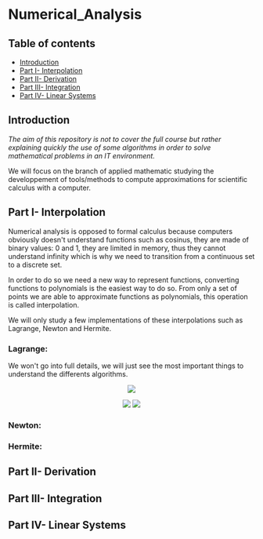 # Numerical_Analysis

## Table of contents
* [Introduction](#Introduction)
* [Part I- Interpolation](#Part-I--Interpolation)
* [Part II- Derivation](#Part-II--Derivation)
* [Part III- Integration](#Part-III--Integration)
* [Part IV- Linear Systems](#Part-IV--Linear-Systems)

## Introduction
*The aim of this repository is not to cover the full course but rather explaining quickly the use of some algorithms in order to solve mathematical problems in an IT environment.*

We will focus on the branch of applied mathematic studying the developpement of tools/methods to compute approximations for scientific calculus with a computer.

## Part I- Interpolation

Numerical analysis is opposed to formal calculus because computers obviously doesn't understand functions such as cosinus, they are made of binary values: 0 and 1, they are limited in memory, thus they cannot understand infinity which is why we need to transition from a continuous set to a discrete set.

In order to do so we need a new way to represent functions, converting functions to polynomials is the easiest way to do so.
From only a set of points we are able to approximate functions as polynomials, this operation is called interpolation.

We will only study a few implementations of these interpolations such as Lagrange, Newton and Hermite.

### Lagrange:

We won't go into full details, we will just see the most important things to understand the differents algorithms.

<p align="center">
<img src="https://user-images.githubusercontent.com/65224852/144329768-2abbe8e8-8a5d-4797-a200-daf3e7f434d2.PNG">
</p>

<p align="center">
<img src="https://user-images.githubusercontent.com/65224852/144326646-688ef526-4b97-4455-8de5-f534ad89eaad.PNG">
<img src="https://user-images.githubusercontent.com/65224852/144326553-15be624d-a8ee-43e7-b59c-e4346be6962a.PNG">
</p>

### Newton:

### Hermite:

## Part II- Derivation

## Part III- Integration

## Part IV- Linear Systems
